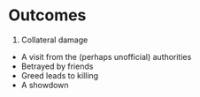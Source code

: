 # Outcomes

1. Collateral damage
- A visit from the (perhaps unofficial) authorities
- Betrayed by friends
- Greed leads to killing
- A showdown
